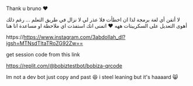 Thank u bruno ♥

لا أتقن أي لغة برمجة لذا ان اخطأت فلا عذر لي لا نزال في طريق التعلم ... رغم ذلك أهوى التعديل على السكريبتات ههه ♥ اتمنى انك استفذت 
اي ملاحطة او مساعدة انا هنا

https://https://www.instagram.com/3abdollah_dl?igsh=MTNsdTltaTRoZG92Zw==

get session code from this link

https://replit.com/@bobiztestbot/bobiza-qrcode

Im not a dev bot just copy and past 😆 i steel leaning but it's haaaard 😸
 

